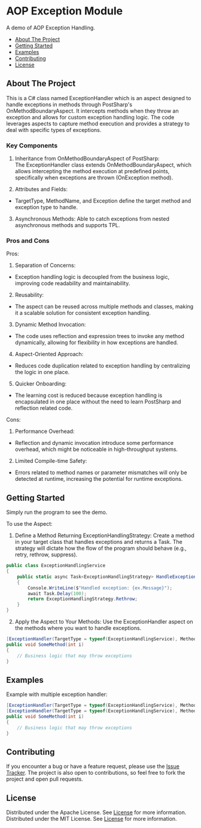 # AOP Exception Module

A demo of AOP Exception Handling.

- [About The Project](#about-the-project)
- [Getting Started](#getting-started)
- [Examples](#examples)
- [Contributing](#contributing)
- [License](#license)

## About The Project

This is a C# class named ExceptionHandler which is an aspect designed to handle exceptions in methods through PostSharp's OnMethodBoundaryAspect. It intercepts methods when they throw an exception and allows for custom exception handling logic. The code leverages aspects to capture method execution and provides a strategy to deal with specific types of exceptions.

### Key Components
1. Inheritance from OnMethodBoundaryAspect of PostSharp:  
   The ExceptionHandler class extends OnMethodBoundaryAspect, which allows intercepting the method execution at predefined points, specifically when exceptions are thrown (OnException method).

2. Attributes and Fields:
  - TargetType, MethodName, and Exception define the target method and exception type to handle.

3. Asynchronous Methods:
   Able to catch exceptions from nested asynchronous methods and supports TPL.

### Pros and Cons
Pros:
1. Separation of Concerns:
  - Exception handling logic is decoupled from the business logic, improving code readability and maintainability.

2. Reusability:
  - The aspect can be reused across multiple methods and classes, making it a scalable solution for consistent exception handling.

3. Dynamic Method Invocation:
  - The code uses reflection and expression trees to invoke any method dynamically, allowing for flexibility in how exceptions are handled.

4. Aspect-Oriented Approach:
  - Reduces code duplication related to exception handling by centralizing the logic in one place.

5. Quicker Onboarding:
  - The learning cost is reduced because exception handling is encapsulated in one place without the need to learn PostSharp and reflection related code.

Cons:
1. Performance Overhead:
  - Reflection and dynamic invocation introduce some performance overhead, which might be noticeable in high-throughput systems.

2. Limited Compile-time Safety:
  - Errors related to method names or parameter mismatches will only be detected at runtime, increasing the potential for runtime exceptions.

## Getting Started

Simply run the program to see the demo.

To use the Aspect:
1. Define a Method Returning ExceptionHandlingStrategy:
   Create a method in your target class that handles exceptions and returns a Task<ExceptionHandlingStrategy>. The strategy will dictate how the flow of the program should behave (e.g., retry, rethrow, suppress).

```csharp
public class ExceptionHandlingService
{
    public static async Task<ExceptionHandlingStrategy> HandleException(Exception ex, int i)
    {
        Console.WriteLine($"Handled exception: {ex.Message}");
        await Task.Delay(100);
        return ExceptionHandlingStrategy.Rethrow;
    }
}
```

2. Apply the Aspect to Your Methods:
   Use the ExceptionHandler aspect on the methods where you want to handle exceptions.

```csharp
[ExceptionHandler(TargetType = typeof(ExceptionHandlingService), MethodName = nameof(ExceptionHandlingService.HandleException), Exception = typeof(ArgumentNullException))]
public void SomeMethod(int i)
{
    // Business logic that may throw exceptions
}
```

## Examples

Example with multiple exception handler:
```csharp
[ExceptionHandler(TargetType = typeof(ExceptionHandlingService), MethodName = nameof(ExceptionHandlingService.HandleException), Exception = typeof(InvalidOperationException))]
[ExceptionHandler(TargetType = typeof(ExceptionHandlingService), MethodName = nameof(ExceptionHandlingService.HandleException), Exception = typeof(ArgumentNullException))]
public void SomeMethod(int i)
{
    // Business logic that may throw exceptions
}
```

## Contributing

If you encounter a bug or have a feature request, please use the [Issue Tracker](https://github.com/AElfProject/aelf-dapp-factory/issues/new). The project is also open to contributions, so feel free to fork the project and open pull requests.

## License

Distributed under the Apache License. See [License](LICENSE) for more information.
Distributed under the MIT License. See [License](LICENSE) for more information.
